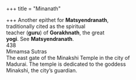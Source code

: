 +++
title = "Minanath"

+++
Another epithet for **Matsyendranath**,  
traditionally cited as the spiritual  
teacher (**guru**) of **Gorakhnath**, the great  
**yogi**. See **Matsyendranath**.  
438  
Mimamsa Sutras  
The east gate of the Minakshi Temple in the city of  
Madurai. The temple is dedicated to the goddess  
Minakshi, the city’s guardian.